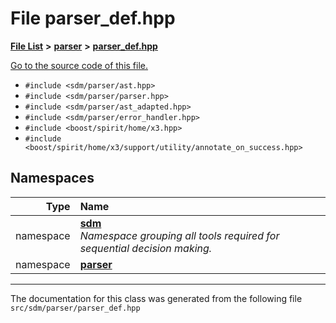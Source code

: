 
<NavBar active_item_id="2"/>

# File parser\_def.hpp


[**File List**](files.md) **>** [**parser**](dir_6daa6254ddefc40233dd42d3ed88a5a9.md) **>** [**parser\_def.hpp**](parser__def_8hpp.md)

[Go to the source code of this file.](parser__def_8hpp_source.md)



* `#include <sdm/parser/ast.hpp>`
* `#include <sdm/parser/parser.hpp>`
* `#include <sdm/parser/ast_adapted.hpp>`
* `#include <sdm/parser/error_handler.hpp>`
* `#include <boost/spirit/home/x3.hpp>`
* `#include <boost/spirit/home/x3/support/utility/annotate_on_success.hpp>`









## Namespaces

| Type | Name |
| ---: | :--- |
| namespace | [**sdm**](namespacesdm.md) <br>_Namespace grouping all tools required for sequential decision making._  |
| namespace | [**parser**](namespacesdm_1_1parser.md) <br> |















------------------------------
The documentation for this class was generated from the following file `src/sdm/parser/parser_def.hpp`